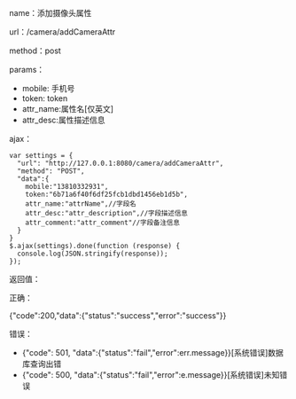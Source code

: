 name：添加摄像头属性

url：/camera/addCameraAttr

method：post

params：

* mobile: 手机号
* token: token
* attr_name:属性名[仅英文]
* attr_desc:属性描述信息

ajax：

```
var settings = {
  "url": "http://127.0.0.1:8080/camera/addCameraAttr",
  "method": "POST",
  "data":{
    mobile:"13810332931",
    token:"6b71a6f40f6df25fcb1dbd1456eb1d5b",
    attr_name:"attrName",//字段名
    attr_desc:"attr_description",//字段描述信息
    attr_comment:"attr_comment"//字段备注信息
  }
}
$.ajax(settings).done(function (response) {
  console.log(JSON.stringify(response));
});
```


返回值：

正确：

{"code":200,"data":{"status":"success","error":"success"}}

错误：

* {"code": 501, "data":{"status":"fail","error":err.message}}[系统错误]数据库查询出错
* {"code": 500, "data":{"status":"fail","error":e.message}}[系统错误]未知错误
